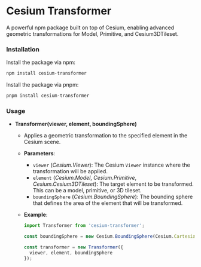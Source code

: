 # Cesium Transformer
A powerful npm package built on top of Cesium, enabling advanced geometric transformations for Model, Primitive, and Cesium3DTileset.


### Installation
Install the package via npm:

```bash
npm install cesium-transformer
```
Install the package via pnpm:

```bash
pnpm install cesium-transformer
```

### Usage

- **Transformer(viewer, element, boundingSphere)**
  - Applies a geometric transformation to the specified element in the Cesium scene.
  
  - **Parameters**:
    - `viewer` (*Cesium.Viewer*): The Cesium `Viewer` instance where the transformation will be applied.
    - `element` (*Cesium.Model*, *Cesium.Primitive*, *Cesium.Cesium3DTileset*): The target element to be transformed. This can be a model, primitive, or 3D tileset.
    - `boundingSphere` (*Cesium.BoundingSphere*): The bounding sphere that defines the area of the element that will be transformed.
  
  - **Example**:
    ```javascript
    import Transformer from 'cesium-transformer';

    const boundingSphere = new Cesium.BoundingSphere(Cesium.Cartesian3.fromDegrees(-75.59777, 40.03883), 1000);

    const transformer = new Transformer({
      viewer, element, boundingSphere
    });
    ```
    <!-- ![translation](./assets/translation.gif)
    ![rotation](./assets/rotation.gif)
    ![scale](./assets/scale.gif)
   -->
  - **functions**

    - **changeMode(mode)**

      - Changes the current transformation mode to either 'translate', 'rotate', or 'scale'.

      - **Parameters**:

        - mode (string): The transformation mode to switch to. Accepted values are 'translation', 'rotation', and 'scale'.
      - **Example**:
         ```javascript
          transformer.changeMode('translation');  // Switches to translation mode
          transformer.changeMode('rotation');  // Switches to rotation mode
          transformer.changeMode('scale');   // Switches to scaling mode
         ```

    - **destory**

      - destory the transformer

      - **Example**:
         ```javascript
          transformer.destory()
         ```
